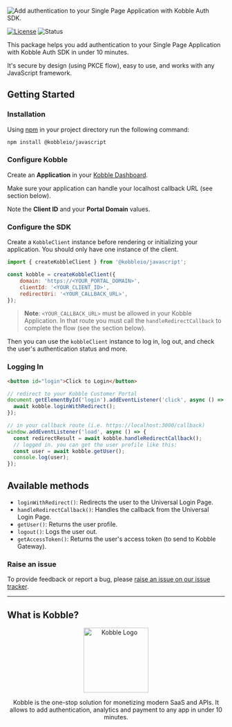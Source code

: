 ![Add authentication to your Single Page Application with Kobble Auth SDK.](https://github.com/kobble-io/javascript/blob/main/.readme/banner.png?raw=true)

[![License](https://img.shields.io/:license-mit-blue.svg?style=flat)](https://opensource.org/licenses/MIT)
![Status](https://img.shields.io/:status-stable-green.svg?style=flat)


This package helps you add authentication to your Single Page Application with Kobble Auth SDK in under 10 minutes.

It's secure by design (using PKCE flow), easy to use, and works with any JavaScript framework.

## Getting Started

### Installation

Using [npm](https://npmjs.org) in your project directory run the following command:

```sh
npm install @kobbleio/javascript
```

### Configure Kobble

Create an **Application** in your [Kobble Dashboard](https://app.kobble.io/p/applications).

Make sure your application can handle your localhost callback URL (see section below).

Note the **Client ID** and your **Portal Domain** values.

### Configure the SDK

Create a `KobbleClient` instance before rendering or initializing your application. You should only have one instance of the client.

```js
import { createKobbleClient } from '@kobbleio/javascript';

const kobble = createKobbleClient({
    domain: 'https://<YOUR_PORTAL_DOMAIN>',
    clientId: '<YOUR_CLIENT_ID>',
    redirectUri: '<YOUR_CALLBACK_URL>',
});
```

> **Note**: `<YOUR_CALLBACK_URL>` must be allowed in your Kobble Application. In that route you must call the `handleRedirectCallback` to complete the flow (see the section below).

Then you can use the `kobbleClient` instance to log in, log out, and check the user's authentication status and more.

### Logging In

```html
<button id="login">Click to Login</button>
```

```js
// redirect to your Kobble Customer Portal
document.getElementById('login').addEventListener('click', async () => {
  await kobble.loginWithRedirect();
});

// in your callback route (i.e. https://localhost:3000/callback)
window.addEventListener('load', async () => {
  const redirectResult = await kobble.handleRedirectCallback();
  // logged in. you can get the user profile like this:
  const user = await kobble.getUser();
  console.log(user);
});
```

## Available methods

- `loginWithRedirect()`: Redirects the user to the Universal Login Page.
- `handleRedirectCallback()`: Handles the callback from the Universal Login Page.
- `getUser()`: Returns the user profile.
- `logout()`: Logs the user out.
- `getAccessToken()`: Returns the user's access token (to send to Kobble Gateway).


### Raise an issue

To provide feedback or report a bug, please [raise an issue on our issue tracker](https://github.com/kobble-io/javascript/issues).

___

## What is Kobble?

<p align="center">
  <picture>
    <img alt="Kobble Logo" src="https://github.com/kobble-io/javascript/blob/main/.readme/logo.png?raw=true" width="150">
  </picture>
</p>
<p align="center">
 Kobble is the one-stop solution for monetizing modern SaaS and APIs. It allows to add authentication, analytics and payment to any app in under 10 minutes.
</p>